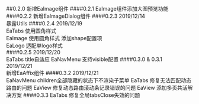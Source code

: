 ##0.2.0
新增EaImage组件
####0.2.1
EaImage组件添加大图预览功能
####0.2.2
新增EaImageDialog组件
####0.2.3 
2019/12/14  
暴露Utils
####0.2.4 
2019/12/19  
EaTabs  使用圆角样式  
EaImage 使用圆角样式 添加shape配置项  
EaLogo  适配单logo样式  
####0.2.5 
2019/12/20   
EaTabs  title自适应 
EaNavMenu  支持visible配置
####0.3.0 & 0.3.1  
2019/12/21   
新增EaAffix组件
####0.3.2
2019/12/21   
EaNavMenu  children全部隐藏的状态下不渲染子菜单
EaTabs  修复无法匹配动态路由的问题
EaView 修复动态路由滚动条记录错误的问题
EaView 添加多页共活解决方案
####0.3.3
EaTabs  修复全局tabsClose失效的问题